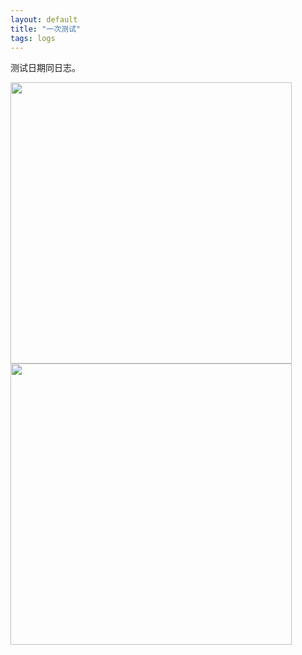 ```yaml
---
layout: default
title: "一次测试"
tags: logs
---
```

测试日期同日志。

<img src="https://i.pinimg.com/originals/c2/81/d7/c281d76b158a603fb58a14cba341827c.png" width="450" height="" alt=""/>  
  
<img src="https://i.pinimg.com/originals/e1/2c/ca/e12cca4fba89065588c7489fc13f4b44.png" width="450" height="" alt=""/>  
